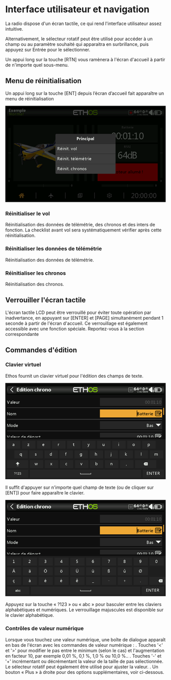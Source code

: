 # Interface utilisateur et navigation

La radio dispose d'un écran tactile, ce qui rend l'interface utilisateur assez intuitive.&#x20;

Alternativement, le sélecteur rotatif peut être utilisé pour accéder à un champ ou au paramètre souhaité qui apparaitra en surbrillance, puis appuyez sur Entrée pour le sélectionner.

Un appui long sur la touche \[RTN] vous ramènera à l'écran d'accueil à partir de n'importe quel sous-menu.

## Menu de réinitialisation

Un appui long sur la touche \[ENT] depuis l’écran d’accueil fait apparaître un menu de réinitialisation

![Menu de réinitialisation](.gitbook/assets/resetmenu.png)

### **Réinitialiser le vol**

Réinitialisation des données de télémétrie, des chronos et des inters de fonction. La checklist avant vol sera systématiquement vérifier après cette réinitialisation.

### **Réinitialiser les données de télémétrie**

Réinitialisation des données de télémétrie.

### **Réinitialiser les chronos**

Réinitialisation des chronos.

## Verrouiller l'écran tactile

L'écran tactile LCD peut être verrouillé pour éviter toute opération par inadvertance, en appuyant sur \[ENTER] et \[PAGE] simultanément pendant 1 seconde à partir de l'écran d'accueil. Ce verrouillage est également accessible avec une fonction spéciale. Reportez-vous à la section correspondante

## Commandes d'édition

### **Clavier virtuel**

Ethos fournit un clavier virtuel pour l'édition des champs de texte.

![Clavier AZERTY](.gitbook/assets/keyboard1.png)

Il suffit d'appuyer sur n'importe quel champ de texte (ou de cliquer sur \[ENT]) pour faire apparaître le clavier.

![Clavier chiffres](.gitbook/assets/keyboard2.png)

Appuyez sur la touche « ?123 » ou « abc » pour basculer entre les claviers alphabétiques et numériques. Le verrouillage majuscules est disponible sur le clavier alphabétique.

### **Contrôles de valeur numérique**

Lorsque vous touchez une valeur numérique, une boîte de dialogue apparaît en bas de l'écran avec les commandes de valeur numérique :
.  Touches '<' et '>' pour modifier le pas entre le minimum (selon le cas) et l'augmentation en facteur 10, par exemple 0,01 %, 0,1 %, 1,0 % ou 10,0 %..
.  Touches '-' et '+' incrémentant ou décrémentant la valeur de la taille de pas sélectionnée. Le sélecteur rotatif peut également être utilisé pour ajuster la valeur.
.  Un bouton « Plus » à droite pour des options supplémentaires, voir ci-dessous.
